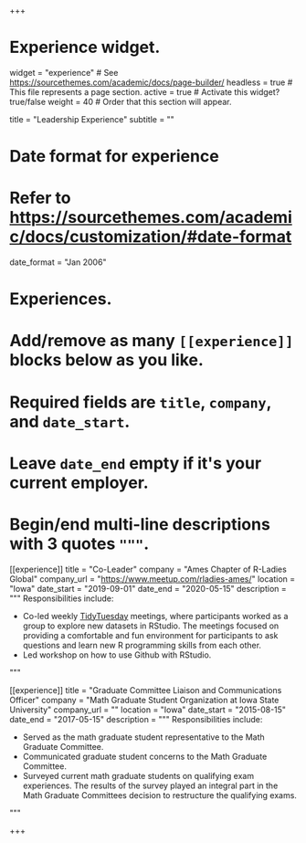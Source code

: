 +++
# Experience widget.
widget = "experience"  # See https://sourcethemes.com/academic/docs/page-builder/
headless = true  # This file represents a page section.
active = true  # Activate this widget? true/false
weight = 40  # Order that this section will appear.

title = "Leadership Experience"
subtitle = ""

# Date format for experience
#   Refer to https://sourcethemes.com/academic/docs/customization/#date-format
date_format = "Jan 2006"

# Experiences.
#   Add/remove as many `[[experience]]` blocks below as you like.
#   Required fields are `title`, `company`, and `date_start`.
#   Leave `date_end` empty if it's your current employer.
#   Begin/end multi-line descriptions with 3 quotes `"""`.

  
[[experience]]
  title = "Co-Leader"
  company = "Ames  Chapter of R-Ladies Global"
  company_url = "https://www.meetup.com/rladies-ames/"
  location = "Iowa"
  date_start = "2019-09-01"
  date_end = "2020-05-15"
  description = """
  Responsibilities include:
  * Co-led weekly [TidyTuesday](https://github.com/rfordatascience/tidytuesday) meetings, where participants worked as a group to explore new datasets in RStudio. The meetings focused on providing a comfortable and fun environment for participants to ask questions and learn new R programming skills from each other. 
  * Led workshop on how to use Github with RStudio.
  
  """
  
[[experience]]
  title = "Graduate Committee Liaison and Communications Officer"
  company = "Math Graduate Student Organization at Iowa State University"
  company_url = ""
  location = "Iowa"
  date_start = "2015-08-15"
  date_end = "2017-05-15"
  description = """
  Responsibilities include:
  * Served as the math graduate student representative to the Math Graduate Committee.
  * Communicated graduate student concerns to the Math Graduate Committee.
  * Surveyed current math graduate students on qualifying exam experiences. The results of the survey played an integral part in the Math Graduate Committees decision to restructure the qualifying exams.

  """



+++
